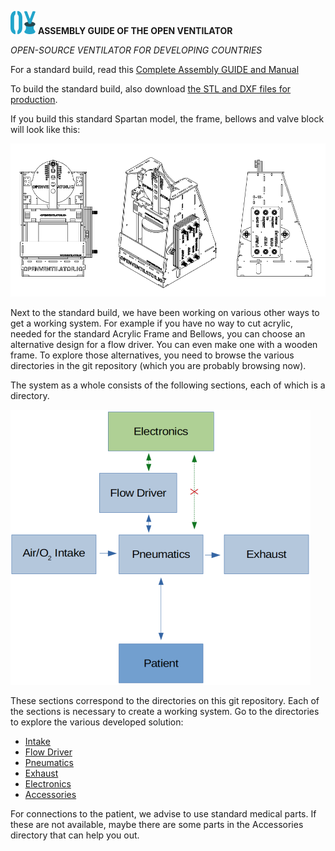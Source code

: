 ![](images/OpenVentilatorLogoSmall.png) **ASSEMBLY GUIDE OF THE OPEN VENTILATOR**

*OPEN-SOURCE VENTILATOR FOR DEVELOPING COUNTRIES*

For a standard build, read this [Complete Assembly GUIDE and Manual](OpenVentilator.io_Spartan_Model_Documentation.pdf)

To build the standard build, also download [the STL and DXF files for production](https://github.com/popsolutions/openventilator/blob/master/OPENVENTILATOR%20Spartan%20Model%205.2.20.zip).

If you build this standard Spartan model, the frame, bellows and valve block will look like this:

![](images/OpenVentilatorSpartanModel.png)

Next to the standard build, we have been working on various other ways to get a working system. For example if you have no way to cut acrylic, needed for the standard Acrylic Frame and Bellows, you can choose an alternative design for a flow driver. You can even make one with a wooden frame. To explore those alternatives, you need to browse the various directories in the git repository (which you are probably browsing now).

The system as a whole consists of the following sections, each of which is a directory.

![block diagram](images/HighLevelBlockDiagramSpartan.png)

These sections correspond to the directories on this git repository. Each of the sections is necessary to create a working system. Go to the directories to explore the various developed solution:

- [Intake](01_Intake/)
- [Flow Driver](02_FlowDriver/)
- [Pneumatics](03_Pneumatics/)
- [Exhaust](04_Exhaust/)
- [Electronics](05_Electronics/)
- [Accessories](06_Accessories/)

For connections to the patient, we advise to use standard medical parts. If these are not available, maybe there are some parts in the Accessories directory that can help you out.
